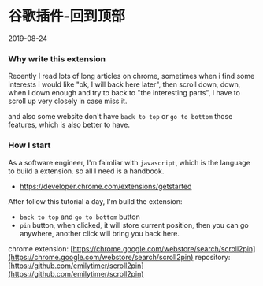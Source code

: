# 谷歌插件-回到顶部
2019-08-24

### Why write this extension

Recently I read lots of long articles on chrome, sometimes when i find some interests i would like "ok, I will back here later", then scroll down, down, when I down enough and try to back to "the interesting parts", I have to scroll up very closely in case miss it.

and also some website don't have `back to top` or `go to bottom` those features, which is also better to have.

### How I start

As a software engineer, I'm faimliar with `javascript`, which is the language to build a extension. so all I need is a handbook.

* https://developer.chrome.com/extensions/getstarted

After follow this tutorial a day, I'm build the extension:
* `back to top` and `go to bottom` button
* `pin` button, when clicked, it will store current position, then you can go anywhere, another click will bring you back here.

chrome extension: [https://chrome.google.com/webstore/search/scroll2pin](https://chrome.google.com/webstore/search/scroll2pin)
repository: [https://github.com/emilytimer/scroll2pin](https://github.com/emilytimer/scroll2pin)